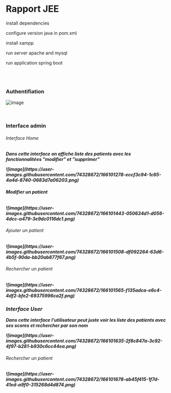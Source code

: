 <h1>Rapport JEE</h1>



<p>install dependencies </p>
<p>configure version java in pom.xml</p>
<p>install xampp</p>
<p>run server apache and mysql</p>
<p>run application spring boot</p>

<br>
<br>

<h3>Authentifiation</h3>

![image](https://user-images.githubusercontent.com/74328672/166101135-e30d3b7c-2dcc-4f67-93e0-f24c7673dc43.png)

<br>
<h3>Interface admin</h3>
<h6>Interface Home</h6>
<p><b><i>Dans cette interface on affiche liste des patients avec les fonctionnalitées "modifier" et "supprimer"<p/><b/><i/>
![image](https://user-images.githubusercontent.com/74328672/166101278-eccf3c94-1c65-4a4d-8740-0683d7a06203.png)
<h6>Modifier un patient</h6>
![image](https://user-images.githubusercontent.com/74328672/166101443-050634d1-d056-4dcc-a479-3e9dc0116dc1.png)
  <h6>Ajouter un patient</h6>
  ![image](https://user-images.githubusercontent.com/74328672/166101508-df092264-63d6-4b5f-90da-bb20ab877f67.png)
  <h6>Rechercher un patient</h6>
  ![image](https://user-images.githubusercontent.com/74328672/166101565-f135adca-e6c4-4df2-bfe2-69375996ca2f.png)
  <h3>Interface User</h3>
  <p>Dans cette interface l'utilisateur peut juste voir les liste des patients avec ses scores et rechercher par son nom</p>
 ![image](https://user-images.githubusercontent.com/74328672/166101635-2f8c847a-3c92-4f97-b281-b930c6cc44ea.png)
<h6>Rechercher un patient</h6>
  ![image](https://user-images.githubusercontent.com/74328672/166101678-ab45f415-1f7d-41ed-a9f0-315268d4d874.png)

  




